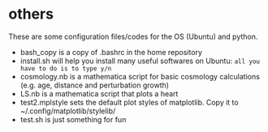 # others

These are some configuration files/codes for the OS (Ubuntu) and python.

- bash_copy is a copy of .bashrc in the home repository
- install.sh will help you install many useful softwares on Ubuntu: `all you have to do is to type y/n`
- cosmology.nb is a mathematica script for basic cosmology calculations (e.g. age, distance and perturbation growth)
- LS.nb is a mathematica script that plots a heart
- test2.mplstyle sets the default plot styles of matplotlib. Copy it to ~/.config/matplotlib/stylelib/
- test.sh is just something for fun
